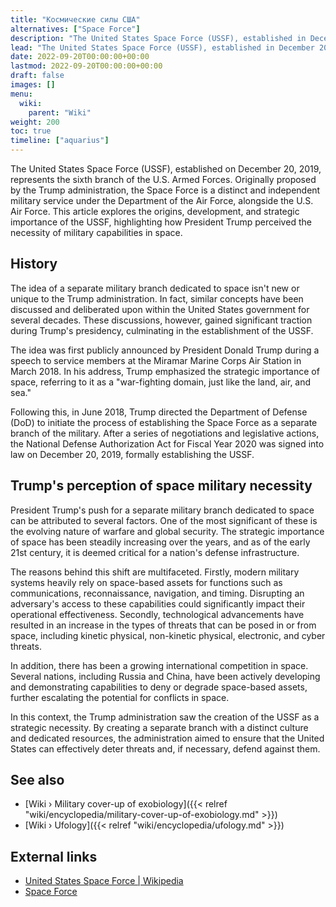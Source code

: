 ```yaml
---
title: "Космические силы США"
alternatives: ["Space Force"]
description: "The United States Space Force (USSF), established in December 2019, is the sixth branch of the U.S. Armed Forces. Conceptualized during the Trump administration, it was created due to the increasing strategic importance of space. Trump saw the creation of the USSF as necessary due to the evolving nature of warfare, the reliance of modern military systems on space-based assets, and the growing international competition in space. The USSF, under the Department of the Air Force, is tasked with protecting U.S. interests in space, deterring aggression in or from space, and conducting space operations."
lead: "The United States Space Force (USSF), established in December 2019, is the sixth branch of the U.S. Armed Forces. Conceptualized during the Trump administration, it was created due to the increasing strategic importance of space. Trump saw the creation of the USSF as necessary due to the evolving nature of warfare, the reliance of modern military systems on space-based assets, and the growing international competition in space. The USSF, under the Department of the Air Force, is tasked with protecting U.S. interests in space, deterring aggression in or from space, and conducting space operations."
date: 2022-09-20T00:00:00+00:00
lastmod: 2022-09-20T00:00:00+00:00
draft: false
images: []
menu:
  wiki:
    parent: "Wiki"
weight: 200
toc: true
timeline: ["aquarius"]
---
```


The United States Space Force (USSF), established on December 20, 2019, represents the sixth branch of the U.S. Armed Forces. Originally proposed by the Trump administration, the Space Force is a distinct and independent military service under the Department of the Air Force, alongside the U.S. Air Force. This article explores the origins, development, and strategic importance of the USSF, highlighting how President Trump perceived the necessity of military capabilities in space.

## History

The idea of a separate military branch dedicated to space isn't new or unique to the Trump administration. In fact, similar concepts have been discussed and deliberated upon within the United States government for several decades. These discussions, however, gained significant traction during Trump's presidency, culminating in the establishment of the USSF.

The idea was first publicly announced by President Donald Trump during a speech to service members at the Miramar Marine Corps Air Station in March 2018. In his address, Trump emphasized the strategic importance of space, referring to it as a "war-fighting domain, just like the land, air, and sea."

Following this, in June 2018, Trump directed the Department of Defense (DoD) to initiate the process of establishing the Space Force as a separate branch of the military. After a series of negotiations and legislative actions, the National Defense Authorization Act for Fiscal Year 2020 was signed into law on December 20, 2019, formally establishing the USSF.

## Trump's perception of space military necessity

President Trump's push for a separate military branch dedicated to space can be attributed to several factors. One of the most significant of these is the evolving nature of warfare and global security. The strategic importance of space has been steadily increasing over the years, and as of the early 21st century, it is deemed critical for a nation's defense infrastructure.

The reasons behind this shift are multifaceted. Firstly, modern military systems heavily rely on space-based assets for functions such as communications, reconnaissance, navigation, and timing. Disrupting an adversary's access to these capabilities could significantly impact their operational effectiveness. Secondly, technological advancements have resulted in an increase in the types of threats that can be posed in or from space, including kinetic physical, non-kinetic physical, electronic, and cyber threats.

In addition, there has been a growing international competition in space. Several nations, including Russia and China, have been actively developing and demonstrating capabilities to deny or degrade space-based assets, further escalating the potential for conflicts in space.

In this context, the Trump administration saw the creation of the USSF as a strategic necessity. By creating a separate branch with a distinct culture and dedicated resources, the administration aimed to ensure that the United States can effectively deter threats and, if necessary, defend against them.

## See also

- [Wiki › Military cover-up of exobiology]({{< relref "wiki/encyclopedia/military-cover-up-of-exobiology.md" >}})
- [Wiki › Ufology]({{< relref "wiki/encyclopedia/ufology.md" >}})

## External links

- [United States Space Force | Wikipedia](https://en.wikipedia.org/wiki/United_States_Space_Force)
- [Space Force](https://www.spaceforce.mil/)
